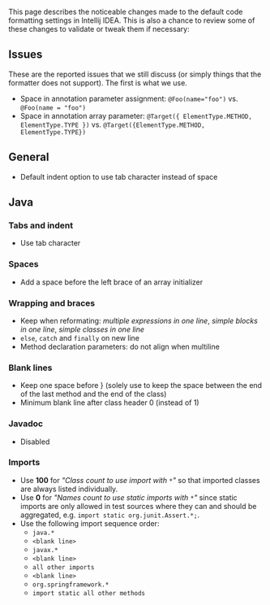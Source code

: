 This page describes the noticeable changes made to the default code formatting settings in Intellij IDEA. This is also a chance to review some of these changes to validate or tweak them if necessary:

## Issues

These are the reported issues that we still discuss (or simply things that the formatter does not support).  The first is what we use.

* Space in annotation parameter assignment: `@Foo(name="foo")` vs. `@Foo(name = "foo")`
* Space in annotation array parameter: `@Target({ ElementType.METHOD, ElementType.TYPE })` vs. `@Target({ElementType.METHOD, ElementType.TYPE})`

## General

* Default indent option to use tab character instead of space

## Java

### Tabs and indent

* Use tab character

### Spaces

* Add a space before the left brace of an array initializer

### Wrapping and braces

* Keep when reformating: _multiple expressions in one line_, _simple blocks in one line_, _simple classes in one line_
* `else`, `catch` and `finally` on new line
* Method declaration parameters: do not align when multiline

### Blank lines

* Keep one space before } (solely use to keep the space between the end of the last method and the end of the class)
* Minimum blank line after class header 0 (instead of 1)

### Javadoc

* Disabled

### Imports

* Use **100** for _"Class count to use import with `*`"_ so that imported classes are always listed individually.
* Use **0** for _"Names count to use static imports with `*`"_ since static imports are only allowed in test sources where they can and should be aggregated, e.g. `import static org.junit.Assert.*;`.
* Use the following import sequence order:
  * `java.*`
  * `<blank line>`
  * `javax.*`
  * `<blank line>`
  * `all other imports`
  * `<blank line>`
  * `org.springframework.*`
  * `import static all other methods`

